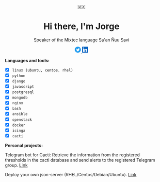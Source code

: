 <p align="center">🇲🇽</p>
<h1 align="center">Hi there, I'm Jorge</h1>
<p align="center">Speaker of the Mixtec language Sa'an Ñuu Savi</p>
<p align="center">
    <a href="https://twitter.com/jorgr__">
        <img src="./assets/twitter-icons-circle-blue.png" width="20" alt="twitter-logo">
    </a>
    <a href="https://www.linkedin.com/in/jorggr">
        <img src="./assets/Iinkedin.png" width="20" alt="linkedin-logo">
    </a>
</p>

**Languages and tools:**

- [x] `linux (ubuntu, centos, rhel)`
- [x] `python`
- [x] `django`
- [x] `javascript`
- [x] `postgresql`
- [x] `mongodb`
- [x] `nginx`
- [x] `bash`
- [x] `ansible`
- [x] `openstack`
- [x] `docker`
- [x] `icinga`
- [x] `cacti`

**Personal projects:**

Telegram bot for Cacti: Retrieve the information from the registered thresholds in the cacti database and send alerts to the registered Telegram group. [Link](https://github.com/jorggr/telegram-cacti)

Deploy your own json-server (RHEL/Centos/Debian/Ubuntu). [Link](https://github.com/jorggr/personal-json-server)
